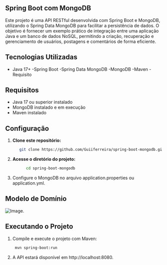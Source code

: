 ## Spring Boot com MongoDB

Este projeto é uma API RESTful desenvolvida com Spring Boot e MongoDB, utilizando o Spring Data MongoDB para facilitar a persistência de dados. O objetivo é fornecer um exemplo prático de integração entre uma aplicação Java e um banco de dados NoSQL, permitindo a criação, recuperação e gerenciamento de usuários, postagens e comentários de forma eficiente.

## Tecnologias Utilizadas

- Java 17+
-Spring Boot
-Spring Data MongoDB
-MongoDB
-Maven
-Requisito

## Requisitos

- Java 17 ou superior instalado
- MongoDB instalado e em execução
- Maven instalado
  
## Configuração

1. **Clone este repositório:**
   ```bash
      git clone https://github.com/Guiiferreira/spring-boot-mongodb.git
2. **Acesse o diretório do projeto:**
   ```bash
         cd spring-boot-mongodb
3. Configure o MongoDB no arquivo application.properties ou application.yml.

## Modelo de Domínio
![Image](https://github.com/user-attachments/assets/16cc9861-5f9a-4cf2-9ce9-09c81276a6e5).

## Executando o Projeto
1. Compile e execute o projeto com Maven:
     ```bash
      mvn spring-boot:run

2. A API estará disponível em http://localhost:8080.
